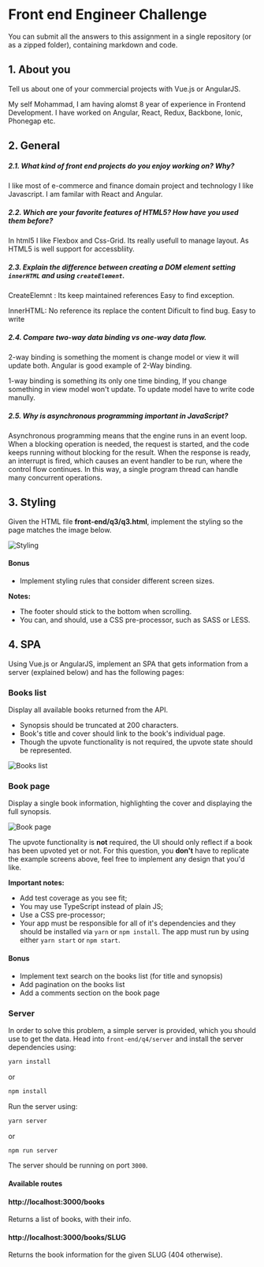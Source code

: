 # Front end Engineer Challenge

You can submit all the answers to this assignment in a single repository (or as a zipped folder), containing markdown and code.

## 1. About you

Tell us about one of your commercial projects with Vue.js or AngularJS.

My self Mohammad, I am having alomst 8 year of experience in Frontend Development. I have worked on Angular, React, Redux, Backbone, Ionic, Phonegap etc.



## 2. General

##### 2.1. What kind of front end projects do you enjoy working on? Why?
I like most of e-commerce and finance domain project and technology I like Javascript. 
I am familar with React and Angular. 

##### 2.2. Which are your favorite features of HTML5? How have you used them before?
In html5 I like Flexbox and Css-Grid. Its really usefull to manage layout. As HTML5 is well support for accessbliity. 

##### 2.3. Explain the difference between creating a DOM element setting `innerHTML` and using `createElement`.

CreateElemnt :
Its keep maintained references
Easy to find exception.


InnerHTML:
No reference its replace the content
Dificult to find bug.
Easy to write


##### 2.4. Compare two-way data binding vs one-way data flow.
2-way binding is something the moment is change model or view it will update both. Angular is good example of 2-Way binding.

1-way binding is something its only one time binding, If you change something in view model won't update. To update model have to write code manully. 



##### 2.5. Why is asynchronous programming important in JavaScript?

Asynchronous programming means that the engine runs in an event loop. When a blocking operation is needed, the request is started, and the code keeps running without blocking for the result. When the response is ready, an interrupt is fired, which causes an event handler to be run, where the control flow continues. In this way, a single program thread can handle many concurrent operations.


## 3. Styling

Given the HTML file **front-end/q3/q3.html**, implement the styling so the page matches the image below.

![Styling](./front-end/q3/images/result.jpg "Styling")

#### Bonus
- Implement styling rules that consider different screen sizes.  

**Notes:**
- The footer should stick to the bottom when scrolling.
- You can, and should, use a CSS pre-processor, such as SASS or LESS.


## 4. SPA

Using Vue.js or AngularJS, implement an SPA that gets information from a server (explained below) and has the following pages:


### Books list

Display all available books returned from the API.
- Synopsis should be truncated at 200 characters.
- Book's title and cover should link to the book's individual page.
- Though the upvote functionality is not required, the upvote state should be represented.

![Books list](./front-end/q4/images/books-list.png "Books list")


### Book page

Display a single book information, highlighting the cover and displaying the full synopsis.

![Book page](./front-end/q4/images/book.png "Book page")

The upvote functionality is **not** required, the UI should only reflect if a book has been upvoted yet or not.
For this question, you **don't** have to replicate the example screens above, feel free to implement any design that you'd like.


**Important notes:**
- Add test coverage as you see fit;
- You may use TypeScript instead of plain JS;
- Use a CSS pre-processor;
- Your app must be responsible for all of it's dependencies and they should be installed via `yarn` or `npm install`. The app must run by using either `yarn start` or `npm start`.


#### Bonus

- Implement text search on the books list (for title and synopsis)
- Add pagination on the books list
- Add a comments section on the book page


### Server

In order to solve this problem, a simple server is provided, which you should use to get the data.
Head into `front-end/q4/server` and install the server dependencies using:

```bash
yarn install
```

or

```bash
npm install
```

Run the server using:

```bash
yarn server
```

or

```bash
npm run server
```

The server should be running on port `3000`.

#### Available routes

#### http://localhost:3000/books

Returns a list of books, with their info.

#### http://localhost:3000/books/SLUG

Returns the book information for the given SLUG (404 otherwise).

